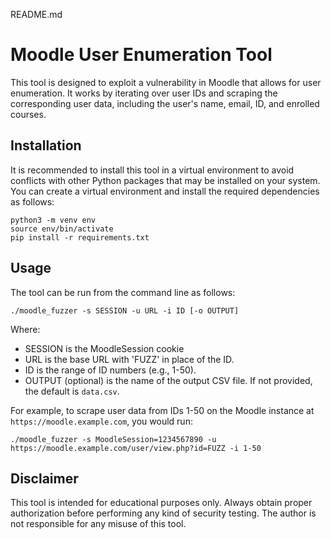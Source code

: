 README.md
# Moodle User Enumeration Tool
This tool is designed to exploit a vulnerability in Moodle that allows for user enumeration. It works by iterating over user IDs and scraping the corresponding user data, including the user's name, email, ID, and enrolled courses.

## Installation
It is recommended to install this tool in a virtual environment to avoid conflicts with other Python packages that may be installed on your system. You can create a virtual environment and install the required dependencies as follows:

```
python3 -m venv env
source env/bin/activate
pip install -r requirements.txt
```

## Usage
The tool can be run from the command line as follows:
```
./moodle_fuzzer -s SESSION -u URL -i ID [-o OUTPUT]
```
Where:
* SESSION is the MoodleSession cookie
* URL is the base URL with 'FUZZ' in place of the ID.
* ID is the range of ID numbers (e.g., 1-50).
* OUTPUT (optional) is the name of the output CSV file. If not provided, the default is `data.csv`.

For example, to scrape user data from IDs 1-50 on the Moodle instance at `https://moodle.example.com`, you would run:
```
./moodle_fuzzer -s MoodleSession=1234567890 -u https://moodle.example.com/user/view.php?id=FUZZ -i 1-50
```

## Disclaimer
This tool is intended for educational purposes only. Always obtain proper authorization before performing any kind of security testing.
The author is not responsible for any misuse of this tool.
